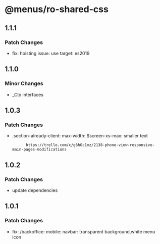 # @menus/ro-shared-css

## 1.1.1

### Patch Changes

- fix: hoisting issue: use target: es2019

## 1.1.0

### Minor Changes

- \_Ctx interfaces

## 1.0.3

### Patch Changes

- .section-already-client: max-width: \$screen-xs-max: smaller text

      	    https://trello.com/c/g6hGc1mz/2138-phone-view-responsive-main-pages-modifications

## 1.0.2

### Patch Changes

- update dependencies

## 1.0.1

### Patch Changes

- fix: /backoffice: mobile: navbar: transparent background,white menu icon
